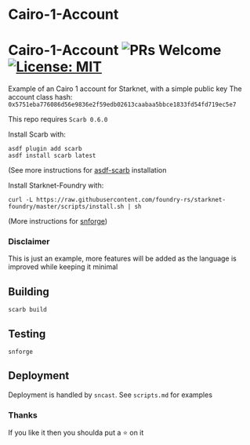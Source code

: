 # Cairo-1-Account

# Cairo-1-Account ![PRs Welcome](https://img.shields.io/badge/PRs-welcome-green.svg) [![License: MIT](https://img.shields.io/badge/License-MIT-yellow.svg)](https://github.com/amanusk/starknet-foundry-template/blob/main/LICENSE)

Example of an Cairo 1 account for Starknet, with a simple public key
The account class hash: `0x5751eba776086d56e9836e2f59edb02613caabaa5bbce1833fd54fd719ec5e7`

This repo requires `Scarb 0.6.0`

Install Scarb with:

```
asdf plugin add scarb
asdf install scarb latest
```

(See more instructions for [asdf-scarb](https://github.com/software-mansion/asdf-scarb) installation

Install Starknet-Foundry with:

```
curl -L https://raw.githubusercontent.com/foundry-rs/starknet-foundry/master/scripts/install.sh | sh
```

(More instructions for [snforge](https://github.com/foundry-rs/starknet-foundry))

### Disclaimer

This is just an example, more features will be added as the language is improved while keeping it minimal

## Building

```
scarb build
```

## Testing

```
snforge
```

## Deployment

Deployment is handled by `sncast`. See `scripts.md` for examples

### Thanks

If you like it then you shoulda put a ⭐ on it
